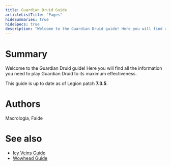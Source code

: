 ```yaml
---
title: Guardian Druid Guide
articleListTitle: "Pages"
hideSummaries: true
hideSpecs: true
description: "Welcome to the Guardian Druid guide! Here you will find all the information you need to play Guardian Druid to its maximum effectiveness."
---
```


Summary
===
Welcome to the Guardian Druid guide! Here you will find all the information you need to play Guardian Druid to its maximum effectiveness.

This guide is up to date as of Legion patch **7.3.5**.

Authors
===
Macrologia, Faide

See also
===
 - [Icy Veins Guide](https://www.icy-veins.com/wow/guardian-druid-pve-tank-guide)
 - [Wowhead Guide](https://www.wowhead.com/guardian-druid-guide)
